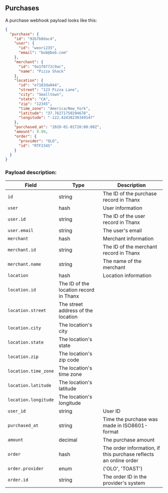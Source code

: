 ## Purchases

A purchase webhook payload looks like this:

```json
{
  "purchase": {
    "id": "92b7b0dac4",
    "user": {
      "id": "weori235",
      "email": "bob@bob.com"
    },
    "merchant": {
      "id": "9a1f0772c9ac",
      "name": "Pizza Shack"
    },
    "location": {
      "id": "e7183da044",
      "street": "123 Pizza Lane",
      "city": "Smalltown",
      "state": "CA",
      "zip": "12345",
      "time_zone": "America/New_York",
      "latitude": "37.76271750294678",
      "longitude": "-122.42438230349147"
    },
    "purchased_at": "2020-01-01T20:00:00Z",
    "amount": 9.99,
    "order": {
      "provider": "OLO",
      "id": "RTF234S"
    }
  }
}
```

### Payload description:

Field | Type | Description
----- | ---- | -----------
`id` | string | The ID of the purchase record in Thanx
`user` | hash | User information
`user.id` | string | The ID of the user record in Thanx
`user.email` | string | The user's email
`merchant` | hash | Merchant information
`merchant.id` | string| The ID of the merchant record in Thanx
`merchant.name` | string | The name of the merchant
`location` | hash | Location information
`location.id` | The ID of the location record in Thanx
`location.street` | The street address of the location
`location.city` | The location's city
`location.state` | The location's state
`location.zip` | The location's zip code
`location.time_zone` | The location's time zone
`location.latitude` | The location's latitude
`location.longitude` | The location's longitude
`user_id` | string | User ID
`purchased_at` | string | Time the purchase was made in ISO8601-format
`amount` | decimal | The purchase amount
`order` | hash | The order information, if this purchase reflects an online order
`order.provider` | enum | ('OLO', 'TOAST')
`order.id` | string | The order ID in the provider's system
